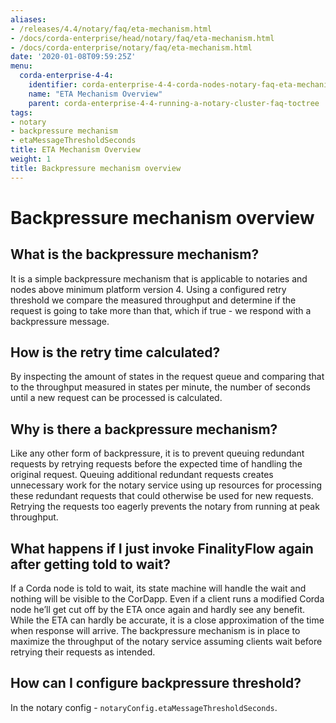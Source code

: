```yaml
---
aliases:
- /releases/4.4/notary/faq/eta-mechanism.html
- /docs/corda-enterprise/head/notary/faq/eta-mechanism.html
- /docs/corda-enterprise/notary/faq/eta-mechanism.html
date: '2020-01-08T09:59:25Z'
menu:
  corda-enterprise-4-4:
    identifier: corda-enterprise-4-4-corda-nodes-notary-faq-eta-mechanism
    name: "ETA Mechanism Overview"
    parent: corda-enterprise-4-4-running-a-notary-cluster-faq-toctree
tags:
- notary
- backpressure mechanism
- etaMessageThresholdSeconds
title: ETA Mechanism Overview
weight: 1
title: Backpressure mechanism overview
---
```



# Backpressure mechanism overview


## What is the backpressure mechanism?

It is a simple backpressure mechanism that is applicable to notaries and nodes above minimum platform version 4. Using a
configured retry threshold we compare the measured throughput and determine if the request is going to take more than that,
which if true - we respond with a backpressure message.


## How is the retry time calculated?

By inspecting the amount of states in the request queue and comparing that to the throughput measured in states per minute,
the number of seconds until a new request can be processed is calculated.


## Why is there a backpressure mechanism?

Like any other form of backpressure, it is to prevent queuing redundant requests by retrying requests before the expected
time of handling the original request. Queuing additional redundant requests creates unnecessary work for the notary service
using up resources for processing these redundant requests that could otherwise be used for new requests. Retrying the requests
too eagerly prevents the notary from running at peak throughput.


## What happens if I just invoke FinalityFlow again after getting told to wait?

If a Corda node is told to wait, its state machine will handle the wait and nothing will be visible to the CorDapp.
Even if a client runs a modified Corda node he’ll get cut off by the ETA once again and hardly see any benefit.
While the ETA can hardly be accurate, it is a close approximation of the time when response will arrive.
The backpressure mechanism is in place to maximize the throughput of the notary service assuming clients wait before retrying
their requests as intended.


## How can I configure backpressure threshold?

In the notary config - `notaryConfig.etaMessageThresholdSeconds`.
